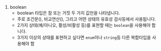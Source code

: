 1) boolean
    - boolean 타입은 참 또는 거짓 두 가지 값만을 나타냅니다.
    - 주로 조건문(), 비교연산(), 그리고 어떤 상태의 유효성 검사등에서 사용됩니다.
    - 2가지 상태(예/아니오, 활성/비활성 등)를 표현할 때는 `boolean`을 사용해야 합니다.
    - 3가지 이상의 상태를 표현하고 싶다면 `enum`이나 `string`등 다른 복합타입을 사용해야 함